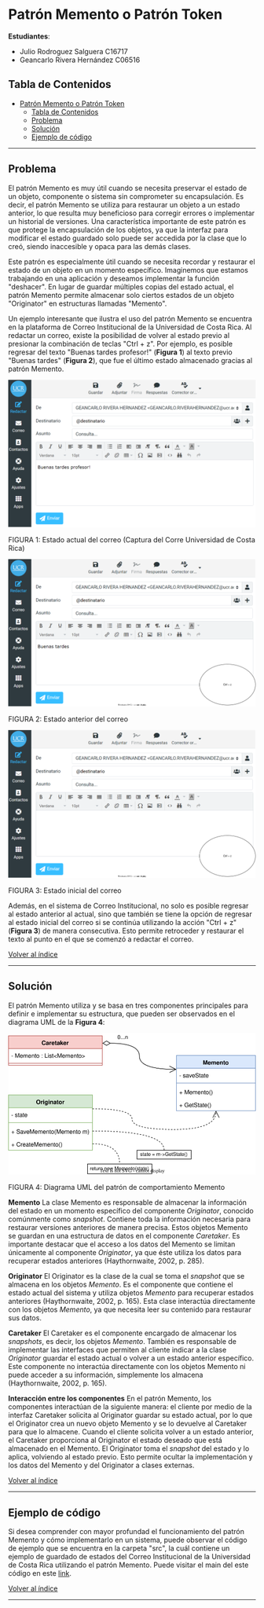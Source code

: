 # Patrón Memento o Patrón Token

**Estudiantes**:

- Julio Rodroguez Salguera C16717
- Geancarlo Rivera Hernández C06516

## Tabla de Contenidos

- [Patrón Memento o Patrón Token](#patrón-memento-o-patrón-token)
  - [Tabla de Contenidos](#tabla-de-contenidos)
  - [Problema](#problema)
  - [Solución](#solución)
  - [Ejemplo de código](#ejemplo-de-código)

***

## Problema

El patrón Memento es muy útil cuando se necesita preservar el estado de un objeto, componente o sistema sin comprometer su encapsulación. Es decir, el patrón Memento se utiliza para restaurar un objeto a un estado anterior, lo que resulta muy beneficioso para corregir errores o implementar un historial de versiones. Una característica importante de este patrón es que protege la encapsulación de los objetos, ya que la interfaz para modificar el estado guardado solo puede ser accedida por la clase que lo creó, siendo inaccesible y opaca para las demás clases.

Este patrón es especialmente útil cuando se necesita recordar y restaurar el estado de un objeto en un momento específico. Imaginemos que estamos trabajando en una aplicación y deseamos implementar la función "deshacer". En lugar de guardar múltiples copias del estado actual, el patrón Memento permite almacenar solo ciertos estados de un objeto "Originator" en estructuras llamadas "Memento".

Un ejemplo interesante que ilustra el uso del patrón Memento se encuentra en la plataforma de Correo Institucional de la Universidad de Costa Rica. Al redactar un correo, existe la posibilidad de volver al estado previo al presionar la combinación de teclas "Ctrl + z". Por ejemplo, es posible regresar del texto "Buenas tardes profesor!" (**Figura 1**) al texto previo "Buenas tardes" (**Figura 2**), que fue el último estado almacenado gracias al patrón Memento.

![estadoActual](./images/estadoActualCorreo.svg)

FIGURA 1: Estado actual del correo (Captura del Corre Universidad de Costa Rica)

![estadoAnterior](./images/estadoAnteriorCorreo.svg)

FIGURA 2: Estado anterior del correo

![estadoInicial](./images/estadoInicialCorreo.svg)

FIGURA 3: Estado inicial del correo

Además, en el sistema de Correo Institucional, no solo es posible regresar al estado anterior al actual, sino que también se tiene la opción de regresar al estado inicial del correo si se continúa utilizando la acción "Ctrl + z" (**Figura 3**) de manera consecutiva. Esto permite retroceder y restaurar el texto al punto en el que se comenzó a redactar el correo.

[Volver al índice](#tabla-de-contenidos)
***

## Solución

El patrón Memento utiliza y se basa en tres componentes principales para definir e implementar su estructura, que pueden ser observados en el diagrama UML de la **Figura 4**:

![umlMemento](./images/DiagramaUMLMemento.svg)

FIGURA 4: Diagrama UML del patrón de comportamiento Memento

**Memento**
La clase Memento es responsable de almacenar la información del estado en un momento específico del componente *Originator*, conocido comúnmente como *snapshot*. Contiene toda la información necesaria para restaurar versiones anteriores de manera precisa. Estos objetos Memento se guardan en una estructura de datos en el componente *Caretaker*. Es importante destacar que el acceso a los datos del Memento se limitan únicamente al componente *Originator*, ya que éste utiliza los datos para recuperar estados anteriores (Haythornwaite, 2002, p. 285).

**Originator**
El Originator es la clase de la cual se toma el *snapshot* que se almacena en los objetos *Memento*. Es el componente que contiene el estado actual del sistema y utiliza objetos *Memento* para recuperar estados anteriores (Haythornwaite, 2002, p. 165). Esta clase interactúa directamente con los objetos *Memento*, ya que necesita leer su contenido para restaurar sus datos.

**Caretaker**
El Caretaker es el componente encargado de almacenar los *snapshots*, es decir, los objetos *Memento*. También es responsable de implementar las interfaces que permiten al cliente indicar a la clase *Originator* guardar el estado actual o volver a un estado anterior específico. Este componente no interactúa directamente con los objetos Memento ni puede acceder a su información, simplemente los almacena (Haythornwaite, 2002, p. 165).

**Interacción entre los componentes**
En el patrón Memento, los componentes interactúan de la siguiente manera: el cliente por medio de la interfaz Caretaker solicita al Originator guardar su estado actual, por lo que el Originator crea un nuevo objeto Memento y se lo devuelve al Caretaker para que lo almacene. Cuando el cliente solicita volver a un estado anterior, el Caretaker proporciona al Originator el estado deseado que está almacenado en el Memento. El Originator toma el *snapshot* del estado y lo aplica, volviendo al estado previo. Esto permite ocultar la implementación y los datos del Memento y del Originator a clases externas.

[Volver al índice](#tabla-de-contenidos)
***

## Ejemplo de código

Si desea comprender con mayor profundad el funcionamiento del patrón Memento y cómo implementarlo en un sistema, puede observar el código de ejemplo que se encuentra en la carpeta "src", la cuál contiene un ejemplo de guardado de estados del Correo Institucional de la Universidad de Costa Rica utilizando el patrón Memento.
Puede visitar el main del este código en este [link](./src/Main.java).

[Volver al índice](#tabla-de-contenidos)
***
